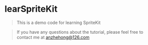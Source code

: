 # learSpriteKit

> This is a demo code for learning SpriteKit

> If you have any questions about the tutorial, please feel free to contact me at anzhehong@126.com
